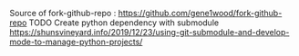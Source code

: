 Source of fork-github-repo : https://github.com/gene1wood/fork-github-repo
TODO
Create python dependency with submodule
https://shunsvineyard.info/2019/12/23/using-git-submodule-and-develop-mode-to-manage-python-projects/